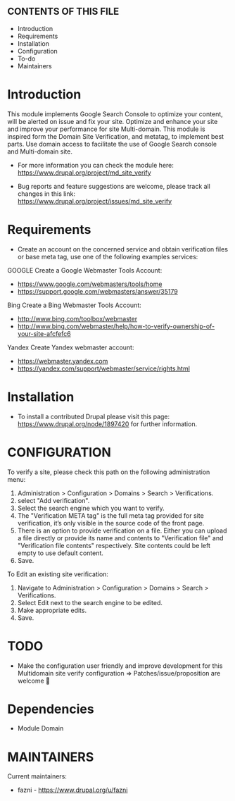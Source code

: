 CONTENTS OF THIS FILE
----------------------

* Introduction
* Requirements
* Installation
* Configuration
* To-do
* Maintainers


Introduction
============

This module implements Google Search Console to optimize your content, will be alerted on issue and fix your site.
Optimize and enhance your site and improve your performance for site Multi-domain.
This module is inspired form the Domain Site Verification, and metatag, to implement best parts.
Use domain access to facilitate the use of Google Search console and Multi-domain site.

* For more information you can check the module here:
  https://www.drupal.org/project/md_site_verify

* Bug reports and feature suggestions are welcome, please track all changes in this link:
    https://www.drupal.org/project/issues/md_site_verify


Requirements
============

* Create an account on the concerned service and obtain verification files or base meta tag, use one of the following examples services:

GOOGLE
Create a Google Webmaster Tools Account:
* https://www.google.com/webmasters/tools/home
* https://support.google.com/webmasters/answer/35179

Bing
Create a Bing Webmaster Tools Account:
* http://www.bing.com/toolbox/webmaster
* http://www.bing.com/webmaster/help/how-to-verify-ownership-of-your-site-afcfefc6

Yandex
Create Yandex webmaster account:
* https://webmaster.yandex.com
* https://yandex.com/support/webmaster/service/rights.html


Installation
============

* To install a contributed Drupal please visit this page:
  https://www.drupal.org/node/1897420 for further information.


CONFIGURATION
=============

To verify a site, please check this path on the following administration menu:
1. Administration > Configuration > Domains > Search > Verifications.
2. select "Add verification".
3. Select the search engine which you want to verify.
4. The "Verification META tag" is the full meta tag provided for site verification, it’s only visible in the source code of the front page.
5. There is an option to provide verification on a file. Either you can upload a file directly or provide its name and contents to "Verification file" and "Verification file contents" respectively. Site contents could be left empty to use default content.
6. Save.

To Edit an existing site verification:
1. Navigate to Administration > Configuration > Domains > Search > Verifications.
2. Select Edit next to the search engine to be edited.
3. Make appropriate edits.
4. Save.


TODO
=============
* Make the configuration user friendly and improve development for this Multidomain site verify configuration => Patches/issue/proposition are welcome :slightly_smiling_face:


Dependencies
=============
   - Module Domain


MAINTAINERS
===========

Current maintainers:
* fazni - https://www.drupal.org/u/fazni
